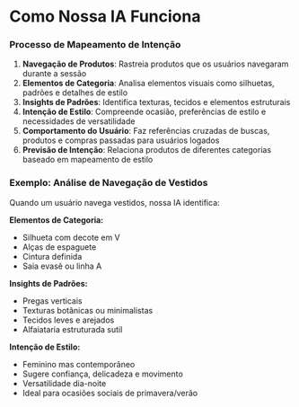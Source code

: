 # Como Nossa IA Funciona

### Processo de Mapeamento de Intenção

1. **Navegação de Produtos**: Rastreia produtos que os usuários navegaram durante a sessão
2. **Elementos de Categoria**: Analisa elementos visuais como silhuetas, padrões e detalhes de estilo
3. **Insights de Padrões**: Identifica texturas, tecidos e elementos estruturais
4. **Intenção de Estilo**: Compreende ocasião, preferências de estilo e necessidades de versatilidade
5. **Comportamento do Usuário**: Faz referências cruzadas de buscas, produtos e compras passadas para usuários logados
6. **Previsão de Intenção**: Relaciona produtos de diferentes categorias baseado em mapeamento de estilo

### Exemplo: Análise de Navegação de Vestidos

Quando um usuário navega vestidos, nossa IA identifica:

**Elementos de Categoria:**
- Silhueta com decote em V
- Alças de espaguete
- Cintura definida
- Saia evasê ou linha A

**Insights de Padrões:**
- Pregas verticais
- Texturas botânicas ou minimalistas
- Tecidos leves e arejados
- Alfaiataria estruturada sutil

**Intenção de Estilo:**
- Feminino mas contemporâneo
- Sugere confiança, delicadeza e movimento
- Versatilidade dia-noite
- Ideal para ocasiões sociais de primavera/verão
